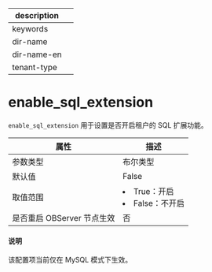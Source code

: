 |description||
|---|---|
|keywords||
|dir-name||
|dir-name-en||
|tenant-type||

enable_sql_extension 
=========================================

`enable_sql_extension` 用于设置是否开启租户的 SQL 扩展功能。


|      **属性**      |                                                    **描述**                                                     |
|------------------|---------------------------------------------------------------------------------------------------------------|
| 参数类型             | 布尔类型                       |
| 默认值              | False                      |
| 取值范围             | <li> True：开启   <li> False：不开启    |
| 是否重启 OBServer 节点生效 | 否                          |


  <main id="notice" type='explain'>
    <h4>说明</h4>
    <p>该配置项当前仅在 MySQL 模式下生效。</p>
  </main>

